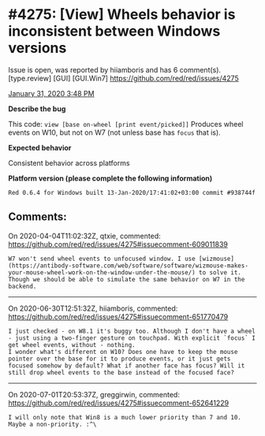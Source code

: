 
#4275: [View] Wheels behavior is inconsistent between Windows versions
================================================================================
Issue is open, was reported by hiiamboris and has 6 comment(s).
[type.review] [GUI] [GUI.Win7]
<https://github.com/red/red/issues/4275>

[January 31, 2020 3:48 PM](https://gitter.im/red/red/gui-branch?at=5e342230bfe65274eacda089)

**Describe the bug**

This code:
`view [base on-wheel [print event/picked]]`
Produces wheel events on W10, but not on W7 (not unless base has `focus` that is).

**Expected behavior**

Consistent behavior across platforms

**Platform version (please complete the following information)**
```
Red 0.6.4 for Windows built 13-Jan-2020/17:41:02+03:00 commit #938744f
```



Comments:
--------------------------------------------------------------------------------

On 2020-04-04T11:02:32Z, qtxie, commented:
<https://github.com/red/red/issues/4275#issuecomment-609011839>

    W7 won't send wheel events to unfocused window. I use [wizmouse](https://antibody-software.com/web/software/software/wizmouse-makes-your-mouse-wheel-work-on-the-window-under-the-mouse/) to solve it. Though we should be able to simulate the same behavior on W7 in the backend.

--------------------------------------------------------------------------------

On 2020-06-30T12:51:32Z, hiiamboris, commented:
<https://github.com/red/red/issues/4275#issuecomment-651770479>

    I just checked - on W8.1 it's buggy too. Although I don't have a wheel - just using a two-finger gesture on touchpad. With explicit `focus` I get wheel events, without - nothing.
    I wonder what's different on W10? Does one have to keep the mouse pointer over the base for it to produce events, or it just gets focused somehow by default? What if another face has focus? Will it still drop wheel events to the base instead of the focused face?

--------------------------------------------------------------------------------

On 2020-07-01T20:53:37Z, greggirwin, commented:
<https://github.com/red/red/issues/4275#issuecomment-652641229>

    I will only note that Win8 is a much lower priority than 7 and 10. Maybe a non-priority. :^\


